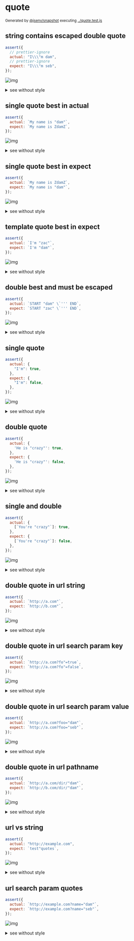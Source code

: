 # quote

<sub>
  Generated by <a href="https://github.com/jsenv/core/tree/main/packages/independent/snapshot">@jsenv/snapshot</a> executing <a href="../quote.test.js">../quote.test.js</a>
</sub>

## string contains escaped double quote

```js
assert({
  // prettier-ignore
  actual: "I\\\"m dam",
  // prettier-ignore
  expect: "I\\\"m seb",
});
```

![img](quote/string_contains_escaped_double_quote/throw.svg)

<details>
  <summary>see without style</summary>

```console
AssertionError: actual and expect are different

actual: "I\\\"m dam"
expect: "I\\\"m seb"
```

</details>


## single quote best in actual

```js
assert({
  actual: `My name is "dam"`,
  expect: `My name is ZdamZ`,
});
```

![img](quote/single_quote_best_in_actual/throw.svg)

<details>
  <summary>see without style</summary>

```console
AssertionError: actual and expect are different

actual: 'My name is "dam"'
expect: '"My name is ZdamZ"'
```

</details>


## single quote best in expect

```js
assert({
  actual: `My name is ZdamZ`,
  expect: `My name is "dam"`,
});
```

![img](quote/single_quote_best_in_expect/throw.svg)

<details>
  <summary>see without style</summary>

```console
AssertionError: actual and expect are different

actual: '"My name is ZdamZ"'
expect: 'My name is "dam"'
```

</details>


## template quote best in expect

```js
assert({
  actual: `I'm "zac"`,
  expect: `I'm "dam"`,
});
```

![img](quote/template_quote_best_in_expect/throw.svg)

<details>
  <summary>see without style</summary>

```console
AssertionError: actual and expect are different

actual: `I'm "zac"`
expect: `I'm "dam"`
```

</details>


## double best and must be escaped

```js
assert({
  actual: `START "dam" \`''' END`,
  expect: `START "zac" \`''' END`,
});
```

![img](quote/double_best_and_must_be_escaped/throw.svg)

<details>
  <summary>see without style</summary>

```console
AssertionError: actual and expect are different

actual: "START \"dam\" `''' END"
expect: "START \"zac\" `''' END"
```

</details>


## single quote

```js
assert({
  actual: {
    "I'm": true,
  },
  expect: {
    "I'm": false,
  },
});
```

![img](quote/single_quote/throw.svg)

<details>
  <summary>see without style</summary>

```console
AssertionError: actual and expect are different

actual: {
  "I'm": true,
}
expect: {
  "I'm": false,
}
```

</details>


## double quote

```js
assert({
  actual: {
    'He is "crazy"': true,
  },
  expect: {
    'He is "crazy"': false,
  },
});
```

![img](quote/double_quote/throw.svg)

<details>
  <summary>see without style</summary>

```console
AssertionError: actual and expect are different

actual: {
  'He is "crazy"': true,
}
expect: {
  'He is "crazy"': false,
}
```

</details>


## single and double

```js
assert({
  actual: {
    [`You're "crazy"`]: true,
  },
  expect: {
    [`You're "crazy"`]: false,
  },
});
```

![img](quote/single_and_double/throw.svg)

<details>
  <summary>see without style</summary>

```console
AssertionError: actual and expect are different

actual: {
  'You\'re "crazy"': true,
}
expect: {
  'You\'re "crazy"': false,
}
```

</details>


## double quote in url string

```js
assert({
  actual: `http://a.com"`,
  expect: `http://b.com"`,
});
```

![img](quote/double_quote_in_url_string/throw.svg)

<details>
  <summary>see without style</summary>

```console
AssertionError: actual and expect are different

actual: 'http://a.com"/'
expect: 'http://b.com"/'
```

</details>


## double quote in url search param key

```js
assert({
  actual: `http://a.com?fo"=true`,
  expect: `http://a.com?fo"=false`,
});
```

![img](quote/double_quote_in_url_search_param_key/throw.svg)

<details>
  <summary>see without style</summary>

```console
AssertionError: actual and expect are different

actual: 'http://a.com/?fo"=true'
expect: 'http://a.com/?fo"=false'
```

</details>


## double quote in url search param value

```js
assert({
  actual: `http://a.com?foo="dam"`,
  expect: `http://a.com?foo="seb"`,
});
```

![img](quote/double_quote_in_url_search_param_value/throw.svg)

<details>
  <summary>see without style</summary>

```console
AssertionError: actual and expect are different

actual: 'http://a.com/?foo="dam"'
expect: 'http://a.com/?foo="seb"'
```

</details>


## double quote in url pathname

```js
assert({
  actual: `http://a.com/dir/"dam"`,
  expect: `http://b.com/dir/"dam"`,
});
```

![img](quote/double_quote_in_url_pathname/throw.svg)

<details>
  <summary>see without style</summary>

```console
AssertionError: actual and expect are different

actual: 'http://a.com/dir/"dam"'
expect: 'http://b.com/dir/"dam"'
```

</details>


## url vs string

```js
assert({
  actual: "http://example.com",
  expect: `test"quotes`,
});
```

![img](quote/url_vs_string/throw.svg)

<details>
  <summary>see without style</summary>

```console
AssertionError: actual and expect are different

actual: "http://example.com/"
expect: 'test"quotes'
```

</details>


## url search param quotes

```js
assert({
  actual: `http://example.com?name="dam"`,
  expect: `http://example.com?name="seb"`,
});
```

![img](quote/url_search_param_quotes/throw.svg)

<details>
  <summary>see without style</summary>

```console
AssertionError: actual and expect are different

actual: 'http://example.com/?name="dam"'
expect: 'http://example.com/?name="seb"'
```

</details>
